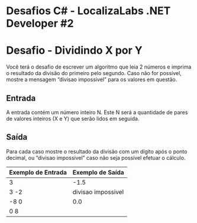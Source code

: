 # Desafios C# - LocalizaLabs .NET Developer #2

<h1>Desafio - Dividindo X por Y</h1>
Você terá o desafio de escrever um algoritmo que leia 2 números e imprima o resultado da 
divisão do primeiro pelo segundo. Caso não for possível,
mostre a mensagem “divisao impossivel” para os valores em questão.

<h2>Entrada</h2>
A entrada contém um número inteiro N. Este N será a quantidade de pares de valores inteiros (X e Y)
que serão lidos em seguida.

<h2>Saída</h2>
Para cada caso mostre o resultado da divisão com um dígito após o ponto decimal, ou “divisao impossivel” caso não seja possível 
efetuar o cálculo.

| Exemplo de Entrada | Exemplo de Saída|
| ---|--- |
| 3 | -1.5|
|3 -2| divisao impossivel|
| -8 0| 0.0|
| 0 8 | |